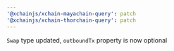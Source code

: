 ```yaml
---
'@xchainjs/xchain-mayachain-query': patch
'@xchainjs/xchain-thorchain-query': patch
---
```


`Swap` type updated,  `outboundTx` property is now optional
